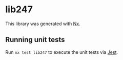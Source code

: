 # lib247

This library was generated with [Nx](https://nx.dev).


## Running unit tests

Run `nx test lib247` to execute the unit tests via [Jest](https://jestjs.io).


